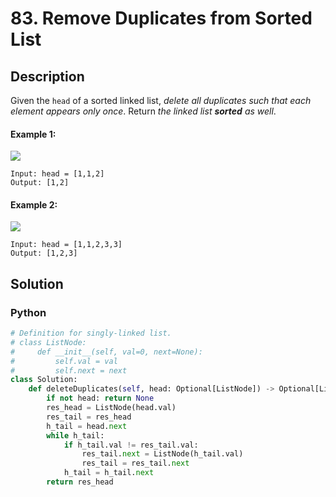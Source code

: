 # 83. Remove Duplicates from Sorted List

## Description
Given the `head` of a sorted linked list, *delete all duplicates such that each element appears only once*. Return *the linked list **sorted** as well*.

#### Example 1:
![](https://assets.leetcode.com/uploads/2021/01/04/list1.jpg)
```
Input: head = [1,1,2]
Output: [1,2]
```

#### Example 2:

![](https://assets.leetcode.com/uploads/2021/01/04/list2.jpg)
```
Input: head = [1,1,2,3,3]
Output: [1,2,3]
```


## Solution

### Python
```python
# Definition for singly-linked list.
# class ListNode:
#     def __init__(self, val=0, next=None):
#         self.val = val
#         self.next = next
class Solution:
    def deleteDuplicates(self, head: Optional[ListNode]) -> Optional[ListNode]:
        if not head: return None
        res_head = ListNode(head.val)
        res_tail = res_head
        h_tail = head.next
        while h_tail:
            if h_tail.val != res_tail.val:
                res_tail.next = ListNode(h_tail.val)
                res_tail = res_tail.next
            h_tail = h_tail.next
        return res_head
```